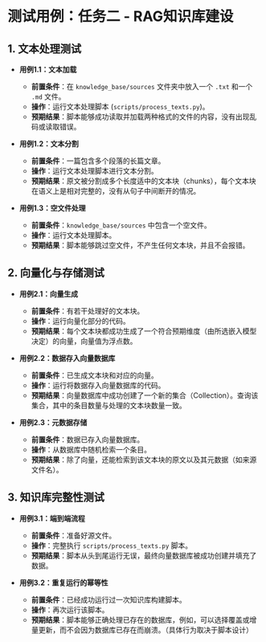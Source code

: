 # 测试用例：任务二 - RAG知识库建设

## 1. 文本处理测试

-   **用例1.1：文本加载**
    -   **前置条件**：在 `knowledge_base/sources` 文件夹中放入一个 `.txt` 和一个 `.md` 文件。
    -   **操作**：运行文本处理脚本 (`scripts/process_texts.py`)。
    -   **预期结果**：脚本能够成功读取并加载两种格式的文件的内容，没有出现乱码或读取错误。

-   **用例1.2：文本分割**
    -   **前置条件**：一篇包含多个段落的长篇文章。
    -   **操作**：运行文本处理脚本进行文本分割。
    -   **预期结果**：原文被分割成多个长度适中的文本块（chunks），每个文本块在语义上是相对完整的，没有从句子中间断开的情况。

-   **用例1.3：空文件处理**
    -   **前置条件**：`knowledge_base/sources` 中包含一个空文件。
    -   **操作**：运行文本处理脚本。
    -   **预期结果**：脚本能够跳过空文件，不产生任何文本块，并且不会报错。

## 2. 向量化与存储测试

-   **用例2.1：向量生成**
    -   **前置条件**：有若干处理好的文本块。
    -   **操作**：运行向量化部分的代码。
    -   **预期结果**：每个文本块都成功生成了一个符合预期维度（由所选嵌入模型决定）的向量，向量值为浮点数。

-   **用例2.2：数据存入向量数据库**
    -   **前置条件**：已生成文本块和对应的向量。
    -   **操作**：运行将数据存入向量数据库的代码。
    -   **预期结果**：向量数据库中成功创建了一个新的集合（Collection）。查询该集合，其中的条目数量与处理的文本块数量一致。

-   **用例2.3：元数据存储**
    -   **前置条件**：数据已存入向量数据库。
    -   **操作**：从数据库中随机检索一个条目。
    -   **预期结果**：除了向量，还能检索到该文本块的原文以及其元数据（如来源文件名）。

## 3. 知识库完整性测试

-   **用例3.1：端到端流程**
    -   **前置条件**：准备好源文件。
    -   **操作**：完整执行 `scripts/process_texts.py` 脚本。
    -   **预期结果**：脚本从头到尾运行无误，最终向量数据库被成功创建并填充了数据。

-   **用例3.2：重复运行的幂等性**
    -   **前置条件**：已经成功运行过一次知识库构建脚本。
    -   **操作**：再次运行该脚本。
    -   **预期结果**：脚本能够正确处理已存在的数据库，例如，可以选择覆盖或增量更新，而不会因为数据库已存在而崩溃。（具体行为取决于脚本设计）
